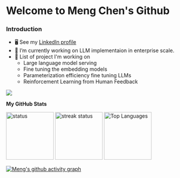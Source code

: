 # Welcome to Meng Chen's Github 

### Introduction

* 🖥️ See my [LinkedIn profile](https://www.linkedin.com/in/mlchen/)
* 🔭 I’m currently working on LLM implementaion in enterprise scale.
* 🧠 List of project I'm working on
  * Large language model serving
  * Fine tuning the embedding models
  * Parameterization efficiency fine tuning LLMs
  * Reinforcement Learning from Human Feedback
   

<a href="https://www.github.com/biomchen" target="_blank" rel="noreferrer"><img src="https://img.shields.io/github/followers/biomchen?logo=github&style=for-the-badge&color=3382ed&labelColor=1c1917" /></a>

<b>My GitHub Stats</b>
<p float="left">
 <div>
  <img src="https://github-readme-stats.vercel.app/api?username=biomchen&show_icons=true&hide=&count_private=true&title_color=3382ed&text_color=ffffff&icon_color=facc15&bg_color=1c1917&hide_border=true&show_icons=true" alt="status" height=130 />
  <img src="https://github-readme-streak-stats.herokuapp.com/?user=biomchen&stroke=ffffff&background=1c1917&ring=3382ed&fire=3382ed&currStreakNum=ffffff&currStreakLabel=3382ed&sideNums=ffffff&sideLabels=ffffff&dates=ffffff&hide_border=true" alt="streak status" height=130 />
  <img src="https://github-readme-stats.vercel.app/api/top-langs/?username=biomchen&langs_count=3&title_color=3382ed&text_color=ffffff&icon_color=facc15&bg_color=1c1917&hide_border=true&locale=en&custom_title=Top%20%Languages" alt="Top Languages" height=130 />
</p>

[![Meng's github activity graph](https://github-readme-activity-graph.vercel.app/graph?username=biomchen&theme=github)](https://github.com/biomchen/github-readme-activity-graph)
